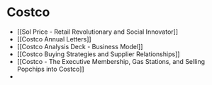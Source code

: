 # Costco

 - [[Sol Price - Retail Revolutionary and Social Innovator]]
 - [[Costco Annual Letters]]
 - [[Costco Analysis Deck - Business Model]]
 - [[Costco Buying Strategies and Supplier Relationships]]
 - [[Costco - The Executive Membership, Gas Stations, and Selling Popchips into Costco]]
 - 
